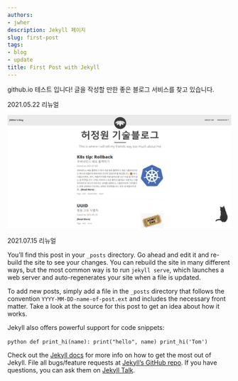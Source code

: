 ```yaml
---
authors:
- jwher
description: Jekyll 페이지
slug: first-post
tags:
- blog
- update
title: First Post with Jekyll
---
```


<!--truncate-->

github.io 테스트 입니다!
글을 작성할 만한 좋은 블로그 서비스를 찾고 있습니다.

2021.05.22 리뉴얼
<p align="center">
<img src="/assets/img/blog-210522.png"/>  
</p>

2021.07.15 리뉴얼

You’ll find this post in your `_posts` directory. Go ahead and edit it and re-build the site to see your changes. You can rebuild the site in many different ways, but the most common way is to run `jekyll serve`, which launches a web server and auto-regenerates your site when a file is updated.

To add new posts, simply add a file in the `_posts` directory that follows the convention `YYYY-MM-DD-name-of-post.ext` and includes the necessary front matter. Take a look at the source for this post to get an idea about how it works.

Jekyll also offers powerful support for code snippets:

​```python
def print_hi(name):
  print("hello", name)
print_hi('Tom')
​```

Check out the [Jekyll docs][jekyll-docs] for more info on how to get the most out of Jekyll. File all bugs/feature requests at [Jekyll’s GitHub repo][jekyll-gh]. If you have questions, you can ask them on [Jekyll Talk][jekyll-talk].

[jekyll-docs]: https://jekyllrb.com/docs/home
[jekyll-gh]:   https://github.com/jekyll/jekyll
[jekyll-talk]: https://talk.jekyllrb.com/
